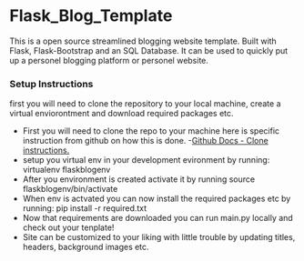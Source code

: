 # Flask_Blog_Template
This is a open source streamlined blogging website template. Built with Flask, Flask-Bootstrap and an SQL Database. It can be used to quickly put up a personel blogging platform or personel website.


<h3>Setup Instructions</h3>

first you will need to clone the repository to your local machine, create a virtual enviorontment and download required packages etc.
- First you will need to clone the repo to your machine here is specific instruction from github on how this is done.
        -[Github Docs - Clone instructions.](https://docs.github.com/en/repositories/creating-and-managing-repositories/cloning-a-repository)
- setup you virtual env in your development evironment by running: virtualenv flaskblogenv
- After you environment is created activate it by running source flaskblogenv/bin/activate
- When env is actvated you can now install the required packages etc by running: pip install -r required.txt
- Now that requirements are downloaded you can run main.py locally and check out your tenplate!
- Site can be customized to your liking with little trouble by updating titles, headers, background images etc. 

